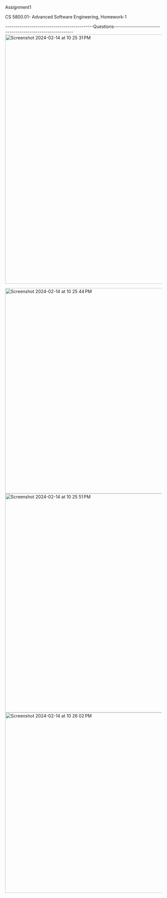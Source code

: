Assignment1

CS 5800.01- Advanced Software Engineering, Homework-1

--------------------------------------------Questions---------------------------------------------------------
<img width="800" alt="Screenshot 2024-02-14 at 10 25 31 PM" src="https://github.com/shreyas463/Assignment1/assets/76155738/4f8374e7-0dac-4cea-855f-d56487e3a4c0">

<img width="659" alt="Screenshot 2024-02-14 at 10 25 44 PM" src="https://github.com/shreyas463/Assignment1/assets/76155738/44506c64-64c6-4bff-a0a0-917cb287191b">

<img width="703" alt="Screenshot 2024-02-14 at 10 25 51 PM" src="https://github.com/shreyas463/Assignment1/assets/76155738/1f740672-cf43-46d6-a4b1-653841a8d6f0">

<img width="579" alt="Screenshot 2024-02-14 at 10 26 02 PM" src="https://github.com/shreyas463/Assignment1/assets/76155738/4e901371-aa85-4a61-a234-149defe2e966">
